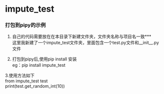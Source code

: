 # impute_test
### 打包到pipy的示例</br>
1. 自己的代码需要放在在本目录下新建文件夹，文件夹名称与项目名一致***</br>
   这里我新建了一个impute_test文件夹，里面包含一个test.py文件和__init__.py文件
   
2. 打包到pipy后,使用pip install <you package> 安装</br>
   eg：pip install impute_test</br>
   
 3.使用方法如下</br>
 from impute_test test</br>
 print(test.get_random_int(10))</br>
